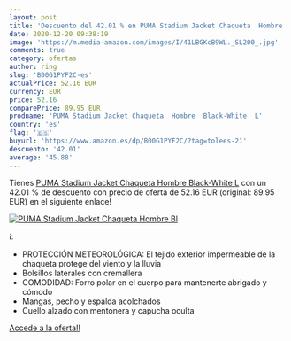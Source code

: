 ```yaml
---
layout: post
title: 'Descuento del 42.01 % en PUMA Stadium Jacket Chaqueta  Hombre  Bl'
date: 2020-12-20 09:38:19
image: 'https://m.media-amazon.com/images/I/41LBGKcB9WL._SL200_.jpg'
comments: true
category: ofertas
author: ring
slug: 'B00G1PYF2C-es'
actualPrice: 52.16 EUR
currency: EUR
price: 52.16
comparePrice: 89.95 EUR
prodname: 'PUMA Stadium Jacket Chaqueta  Hombre  Black-White  L'
country: 'es'
flag: '🇪🇸'
buyurl: 'https://www.amazon.es/dp/B00G1PYF2C/?tag=tolees-21'
descuento: '42.01'
average: '45.88'
---
```


Tienes [PUMA Stadium Jacket Chaqueta  Hombre  Black-White  L](https://www.amazon.es/dp/B00G1PYF2C/?tag=tolees-21) con un 42.01 % de descuento con precio de oferta de 52.16 EUR (original: 89.95 EUR) en el siguiente enlace!

[![PUMA Stadium Jacket Chaqueta  Hombre  Bl](https://m.media-amazon.com/images/I/41LBGKcB9WL._SL200_.jpg)](https://www.amazon.es/dp/B00G1PYF2C/?tag=tolees-21)

ℹ️:

- PROTECCIÓN METEOROLÓGICA: El tejido exterior impermeable de la chaqueta protege del viento y la lluvia
- Bolsillos laterales con cremallera
- COMODIDAD: Forro polar en el cuerpo para mantenerte abrigado y cómodo
- Mangas, pecho y espalda acolchados
- Cuello alzado con mentonera y capucha oculta

[Accede a la oferta!!](https://www.amazon.es/dp/B00G1PYF2C/?tag=tolees-21)
